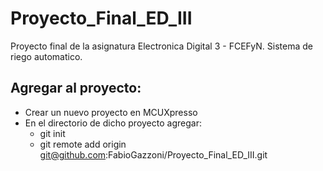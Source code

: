 # Proyecto_Final_ED_III
Proyecto final de la asignatura Electronica Digital 3 - FCEFyN. Sistema de riego automatico.
## Agregar al proyecto:
- Crear un nuevo proyecto en MCUXpresso
- En el directorio de dicho proyecto agregar:
  - git init
  - git remote add origin git@github.com:FabioGazzoni/Proyecto_Final_ED_III.git
